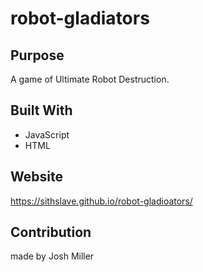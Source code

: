 # robot-gladiators

## Purpose

A game of Ultimate Robot Destruction.

## Built With

* JavaScript
* HTML

## Website

https://sithslave.github.io/robot-gladioators/

## Contribution

made by Josh Miller
